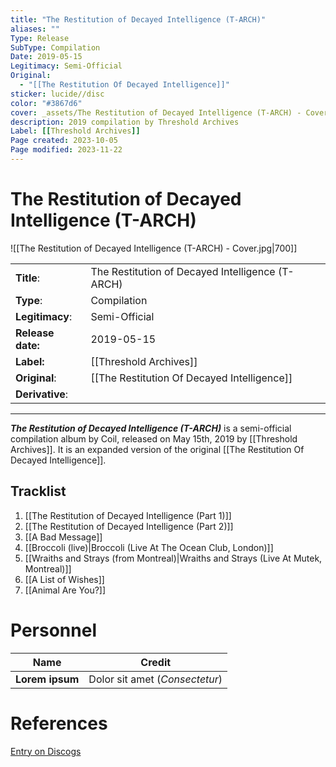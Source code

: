```yaml
---
title: "The Restitution of Decayed Intelligence (T-ARCH)"
aliases: ""
Type: Release
SubType: Compilation
Date: 2019-05-15
Legitimacy: Semi-Official
Original:
  - "[[The Restitution Of Decayed Intelligence]]"
sticker: lucide//disc
color: "#3867d6"
cover: _assets/The Restitution of Decayed Intelligence (T-ARCH) - Cover.jpg
description: 2019 compilation by Threshold Archives
Label: [[Threshold Archives]]
Page created: 2023-10-05
Page modified: 2023-11-22
---
```


# The Restitution of Decayed Intelligence (T-ARCH)

![[The Restitution of Decayed Intelligence (T-ARCH) - Cover.jpg|700]]

|  |  |
| --- | --- |
| __Title__: | The Restitution of Decayed Intelligence (T-ARCH) |
| __Type__: | Compilation |
| __Legitimacy__: | Semi-Official |
| __Release date:__ | 2019-05-15 |
| __Label:__ | [[Threshold Archives]] |
| __Original__: | [[The Restitution Of Decayed Intelligence]] |
| __Derivative__: |  |

---

*__The Restitution of Decayed Intelligence (T-ARCH)__* is a semi-official compilation album by Coil, released on May 15th, 2019 by [[Threshold Archives]]. It is an expanded version of the original [[The Restitution Of Decayed Intelligence]].

## Tracklist

1. [[The Restitution of Decayed Intelligence (Part 1)]]
2. [[The Restitution of Decayed Intelligence (Part 2)]]
3. [[A Bad Message]]
4. [[Broccoli (live)|Broccoli (Live At The Ocean Club, London)]]
5. [[Wraiths and Strays (from Montreal)|Wraiths and Strays (Live At Mutek, Montreal)]]
6. [[A List of Wishes]]
7. [[Animal Are You?]]

# Personnel

| __Name__ |__Credit__ |
| --- | --- |
|__Lorem ipsum__|Dolor sit amet (*Consectetur*)|

# References

[Entry on Discogs](https://www.discogs.com/release/13635455-Coil-The-Restitution-Of-Decayed-Intelligence)
